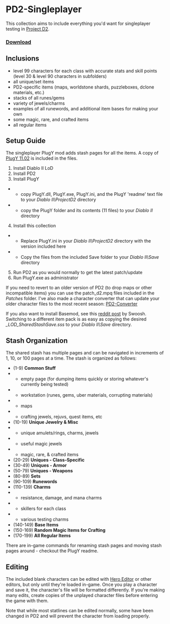 # PD2-Singleplayer
This collection aims to include everything you'd want for singleplayer testing in [Project D2](https://www.projectdiablo2.com/).

### [Download](https://github.com/BetweenWalls/PD2-Singleplayer/archive/main.zip)

## Inclusions
* level 99 characters for each class with accurate stats and skill points (level 30 & level 90 characters in subfolders)
* all unique/set items
* PD2-specific items (maps, worldstone shards, puzzleboxes, dclone materials, etc.)
* stacks of all runes/gems
* variety of jewels/charms
* examples of all runewords, and additional item bases for making your own
* some magic, rare, and crafted items
* all regular items

## Setup Guide
The singleplayer PlugY mod adds stash pages for all the items. A copy of [PlugY 11.02](http://plugy.free.fr/) is included in the files.

1. Install Diablo II LoD
2. Install PD2
3. Install PlugY
* * copy PlugY.dll, PlugY.exe, PlugY.ini, and the PlugY 'readme' text file to your *Diablo II\ProjectD2* directory
* * copy the PlugY folder and its contents (11 files) to your *Diablo II* directory
4. Install this collection
* * Replace PlugY.ini in your *Diablo II\ProjectD2* directory with the version included here
* * Copy the files from the included Save folder to your *Diablo II\Save* directory
5. Run PD2 as you would normally to get the latest patch/update
6. Run PlugY.exe as administrator

If you need to revert to an older version of PD2 (to drop maps or other incompatible items) you can use the patch_d2.mpq files included in the *Patches* folder. I've also made a character converter that can update your older character files to the most recent season: [PD2-Converter](https://github.com/BetweenWalls/PD2-Converter#simple-character-converter-for-pd2)

If you also want to install Basemod, see this [reddit post](https://www.reddit.com/r/ProjectDiablo2/comments/otnk61/season_3_single_player_plugybasemod_item_pack/) by Swoosh. Switching to a different item pack is as easy as copying the desired *_LOD_SharedStashSave.sss* to your *Diablo II\Save* directory.

## Stash Organization
The shared stash has multiple pages and can be navigated in increments of 1, 10, or 100 pages at a time. The stash is organized as follows:

* (1-9) **Common Stuff**
* * empty page (for dumping items quickly or storing whatever's currently being tested)
* * workstation (runes, gems, uber materials, corrupting materials)
* * maps
* * crafting jewels, rejuvs, quest items, etc
* (10-19) **Unique Jewelry & Misc**
* * unique amulets/rings, charms, jewels
* * useful magic jewels
* * magic, rare, & crafted items
* (20-29) **Uniques - Class-Specific**
* (30-49) **Uniques - Armor**
* (50-79) **Uniques - Weapons**
* (80-89) **Sets**
* (90-109) **Runewords**
* (110-139) **Charms**
* * resistance, damage, and mana charms
* * skillers for each class
* * various testing charms
* (140-149) **Base Items**
* (150-169) **Random Magic Items for Crafting**
* (170-199) **All Regular Items**

There are in-game commands for renaming stash pages and moving stash pages around - checkout the PlugY readme.

## Editing
The included blank characters can be edited with [Hero Editor](https://www.moddb.com/games/diablo-2-lod/downloads/hero-editor-v-104) or other editors, but only until they're loaded in-game. Once you play a character and save it, the character's file will be formatted differently. If you're making many edits, create copies of the unplayed character files before entering the game with them.

Note that while most statlines can be edited normally, some have been changed in PD2 and will prevent the character from loading properly.
